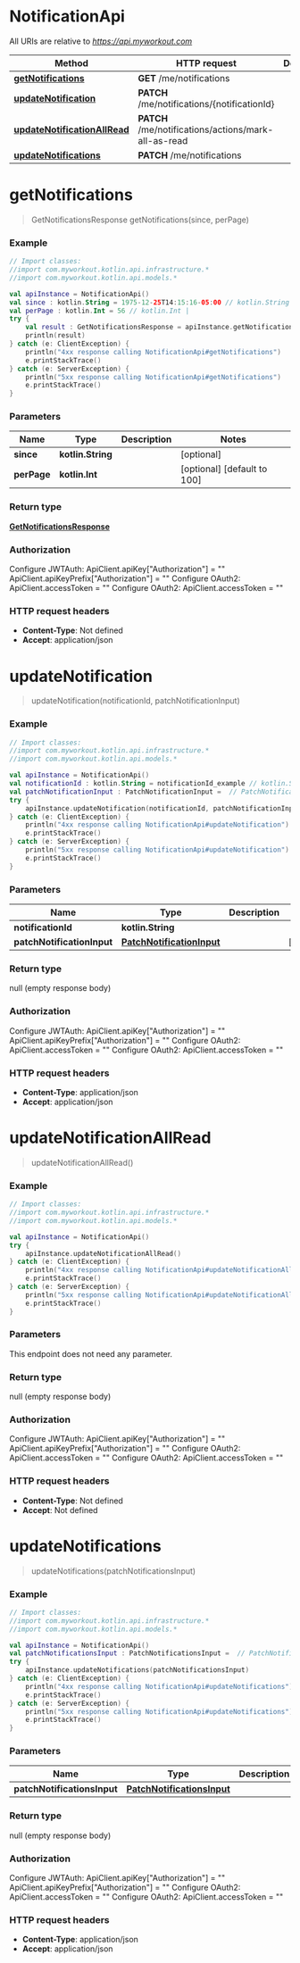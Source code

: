 # NotificationApi

All URIs are relative to *https://api.myworkout.com*

Method | HTTP request | Description
------------- | ------------- | -------------
[**getNotifications**](NotificationApi.md#getNotifications) | **GET** /me/notifications | 
[**updateNotification**](NotificationApi.md#updateNotification) | **PATCH** /me/notifications/{notificationId} | 
[**updateNotificationAllRead**](NotificationApi.md#updateNotificationAllRead) | **PATCH** /me/notifications/actions/mark-all-as-read | 
[**updateNotifications**](NotificationApi.md#updateNotifications) | **PATCH** /me/notifications | 


<a name="getNotifications"></a>
# **getNotifications**
> GetNotificationsResponse getNotifications(since, perPage)



### Example
```kotlin
// Import classes:
//import com.myworkout.kotlin.api.infrastructure.*
//import com.myworkout.kotlin.api.models.*

val apiInstance = NotificationApi()
val since : kotlin.String = 1975-12-25T14:15:16-05:00 // kotlin.String | 
val perPage : kotlin.Int = 56 // kotlin.Int | 
try {
    val result : GetNotificationsResponse = apiInstance.getNotifications(since, perPage)
    println(result)
} catch (e: ClientException) {
    println("4xx response calling NotificationApi#getNotifications")
    e.printStackTrace()
} catch (e: ServerException) {
    println("5xx response calling NotificationApi#getNotifications")
    e.printStackTrace()
}
```

### Parameters

Name | Type | Description  | Notes
------------- | ------------- | ------------- | -------------
 **since** | **kotlin.String**|  | [optional]
 **perPage** | **kotlin.Int**|  | [optional] [default to 100]

### Return type

[**GetNotificationsResponse**](GetNotificationsResponse.md)

### Authorization


Configure JWTAuth:
    ApiClient.apiKey["Authorization"] = ""
    ApiClient.apiKeyPrefix["Authorization"] = ""
Configure OAuth2:
    ApiClient.accessToken = ""
Configure OAuth2:
    ApiClient.accessToken = ""

### HTTP request headers

 - **Content-Type**: Not defined
 - **Accept**: application/json

<a name="updateNotification"></a>
# **updateNotification**
> updateNotification(notificationId, patchNotificationInput)



### Example
```kotlin
// Import classes:
//import com.myworkout.kotlin.api.infrastructure.*
//import com.myworkout.kotlin.api.models.*

val apiInstance = NotificationApi()
val notificationId : kotlin.String = notificationId_example // kotlin.String | 
val patchNotificationInput : PatchNotificationInput =  // PatchNotificationInput | 
try {
    apiInstance.updateNotification(notificationId, patchNotificationInput)
} catch (e: ClientException) {
    println("4xx response calling NotificationApi#updateNotification")
    e.printStackTrace()
} catch (e: ServerException) {
    println("5xx response calling NotificationApi#updateNotification")
    e.printStackTrace()
}
```

### Parameters

Name | Type | Description  | Notes
------------- | ------------- | ------------- | -------------
 **notificationId** | **kotlin.String**|  |
 **patchNotificationInput** | [**PatchNotificationInput**](PatchNotificationInput.md)|  | [optional]

### Return type

null (empty response body)

### Authorization


Configure JWTAuth:
    ApiClient.apiKey["Authorization"] = ""
    ApiClient.apiKeyPrefix["Authorization"] = ""
Configure OAuth2:
    ApiClient.accessToken = ""
Configure OAuth2:
    ApiClient.accessToken = ""

### HTTP request headers

 - **Content-Type**: application/json
 - **Accept**: application/json

<a name="updateNotificationAllRead"></a>
# **updateNotificationAllRead**
> updateNotificationAllRead()



### Example
```kotlin
// Import classes:
//import com.myworkout.kotlin.api.infrastructure.*
//import com.myworkout.kotlin.api.models.*

val apiInstance = NotificationApi()
try {
    apiInstance.updateNotificationAllRead()
} catch (e: ClientException) {
    println("4xx response calling NotificationApi#updateNotificationAllRead")
    e.printStackTrace()
} catch (e: ServerException) {
    println("5xx response calling NotificationApi#updateNotificationAllRead")
    e.printStackTrace()
}
```

### Parameters
This endpoint does not need any parameter.

### Return type

null (empty response body)

### Authorization


Configure JWTAuth:
    ApiClient.apiKey["Authorization"] = ""
    ApiClient.apiKeyPrefix["Authorization"] = ""
Configure OAuth2:
    ApiClient.accessToken = ""
Configure OAuth2:
    ApiClient.accessToken = ""

### HTTP request headers

 - **Content-Type**: Not defined
 - **Accept**: Not defined

<a name="updateNotifications"></a>
# **updateNotifications**
> updateNotifications(patchNotificationsInput)



### Example
```kotlin
// Import classes:
//import com.myworkout.kotlin.api.infrastructure.*
//import com.myworkout.kotlin.api.models.*

val apiInstance = NotificationApi()
val patchNotificationsInput : PatchNotificationsInput =  // PatchNotificationsInput | 
try {
    apiInstance.updateNotifications(patchNotificationsInput)
} catch (e: ClientException) {
    println("4xx response calling NotificationApi#updateNotifications")
    e.printStackTrace()
} catch (e: ServerException) {
    println("5xx response calling NotificationApi#updateNotifications")
    e.printStackTrace()
}
```

### Parameters

Name | Type | Description  | Notes
------------- | ------------- | ------------- | -------------
 **patchNotificationsInput** | [**PatchNotificationsInput**](PatchNotificationsInput.md)|  | [optional]

### Return type

null (empty response body)

### Authorization


Configure JWTAuth:
    ApiClient.apiKey["Authorization"] = ""
    ApiClient.apiKeyPrefix["Authorization"] = ""
Configure OAuth2:
    ApiClient.accessToken = ""
Configure OAuth2:
    ApiClient.accessToken = ""

### HTTP request headers

 - **Content-Type**: application/json
 - **Accept**: application/json

